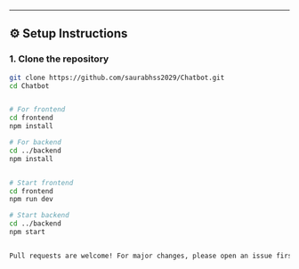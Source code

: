 
---

## ⚙️ Setup Instructions

### 1. Clone the repository
```bash
git clone https://github.com/saurabhss2029/Chatbot.git
cd Chatbot


# For frontend
cd frontend
npm install

# For backend
cd ../backend
npm install


# Start frontend
cd frontend
npm run dev

# Start backend
cd ../backend
npm start


Pull requests are welcome! For major changes, please open an issue first to discuss what you’d like to change.